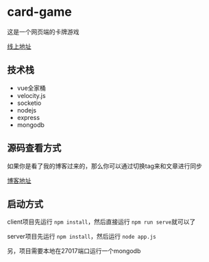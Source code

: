 # card-game
这是一个网页端的卡牌游戏

[线上地址](http://cardgame.xiejingyang.com)

## 技术栈
* vue全家桶
* velocity.js
* socketio
* nodejs
* express
* mongodb

## 源码查看方式
如果你是看了我的博客过来的，那么你可以通过切换tag来和文章进行同步

[博客地址](http://blog.xiejingyang.com)

## 启动方式
client项目先运行 `npm install`，然后直接运行 `npm run serve`就可以了

server项目先运行 `npm install`，然后运行 `node app.js`

另，项目需要本地在27017端口运行一个mongodb

